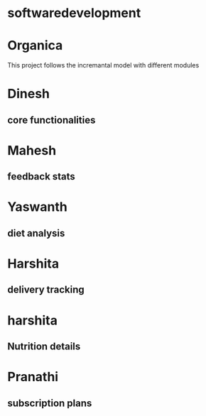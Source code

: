 # softwaredevelopment
# Organica
This project follows the incremantal model with different modules


# Dinesh 
## core functionalities
# Mahesh 
## feedback stats 
# Yaswanth 
## diet analysis 
# Harshita 
## delivery tracking
# harshita
## Nutrition details 
# Pranathi
## subscription plans
